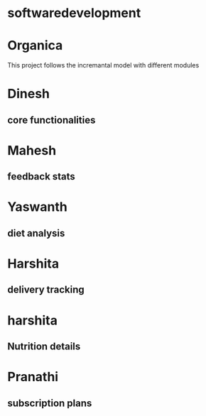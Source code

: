 # softwaredevelopment
# Organica
This project follows the incremantal model with different modules


# Dinesh 
## core functionalities
# Mahesh 
## feedback stats 
# Yaswanth 
## diet analysis 
# Harshita 
## delivery tracking
# harshita
## Nutrition details 
# Pranathi
## subscription plans
